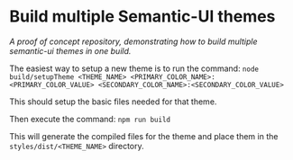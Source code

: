 # Build multiple Semantic-UI themes
*A proof of concept repository, demonstrating how to build multiple semantic-ui themes in one build.*

The easiest way to setup a new theme is to run the command: `node build/setupTheme <THEME_NAME> <PRIMARY_COLOR_NAME>:<PRIMARY_COLOR_VALUE> <SECONDARY_COLOR_NAME>:<SECONDARY_COLOR_VALUE>`

This should setup the basic files needed for that theme.

Then execute the command: `npm run build`

This will generate the compiled files for the theme and place them in the `styles/dist/<THEME_NAME>` directory.